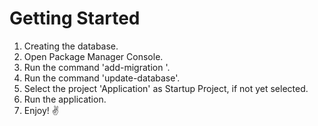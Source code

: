 # Getting Started

1. Creating the database.
2. Open Package Manager Console.
3. Run the command 'add-migration <migration-name>'.
4. Run the command 'update-database'.
5. Select the project 'Application' as Startup Project, if not yet selected.
6. Run the application.
7. Enjoy! :v:
